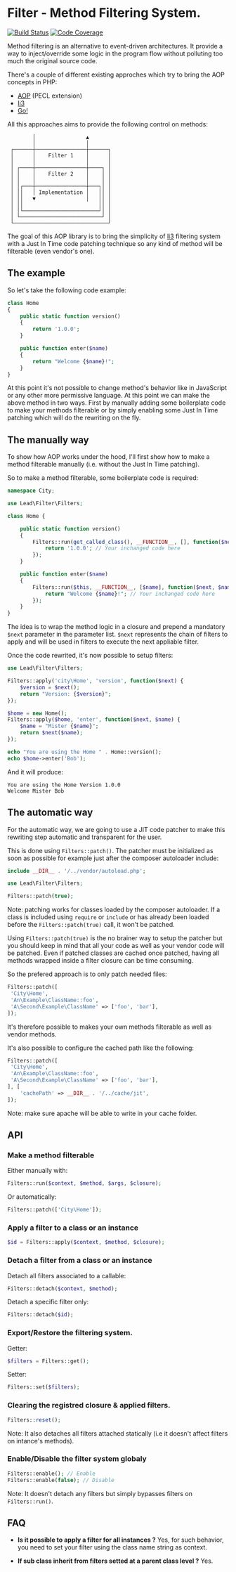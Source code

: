 # Filter - Method Filtering System.

[![Build Status](https://travis-ci.org/crysalead/filter.png?branch=master)](https://travis-ci.org/crysalead/filter) [![Code Coverage](https://scrutinizer-ci.com/g/crysalead/filter/badges/coverage.png?s=50b3c56bd62e6a14c1c15b7c7f5c26584ff2bf7a)](https://scrutinizer-ci.com/g/crysalead/filter/)

Method filtering is an alternative to event-driven architectures. It provide a way to inject/override some logic in the program flow without polluting too much the original source code.

There's a couple of different existing approches which try to bring the AOP concepts in PHP:
 * [AOP](https://github.com/AOP-PHP/AOP) (PECL extension)
 * [li3](https://github.com/UnionOfRAD/lithium)
 * [Go!](https://github.com/lisachenko/go-aop-php)

All this approaches aims to provide the following control on methods:

```
        │                ▲
        │                │
 ┌──────┼────────────────┼──────┐
 │      │    Filter 1    │      │
 │      │                │      │
 │ ┌────┼────────────────┼────┐ │
 │ │    │    Filter 2    │    │ │
 │ │    │                │    │ │
 │ │┌───┼────────────────┼───┐│ │
 │ ││   │ Implementation │   ││ │
 │ ││   ▼                │   ││ │
 │ ││                        ││ │
 │ │└────────────────────────┘│ │
 │ └──────────────────────────┘ │
 └──────────────────────────────┘
```

The goal of this AOP library is to bring the simplicity of [li3](https://github.com/UnionOfRAD/lithium) filtering system with a Just In Time code patching technique so any kind of method will be filterable (even vendor's one).

## The example

So let's take the following code example:

```php
class Home
{
    public static function version()
    {
        return '1.0.0';
    }

    public function enter($name)
    {
        return "Welcome {$name}!";
    }
}

```

At this point it's not possible to change method's behavior like in JavaScript or any other more permissive language. At this point we can make the above method in two ways. First by manually adding some boilerplate code to make your methods filterable or by simply enabling some Just In Time patching which will do the rewriting on the fly.

## The manually way

To show how AOP works under the hood, I'll first show how to make a method filterable manually (i.e. without the Just In Time patching).

So to make a method filterable, some boilerplate code is required:

```php
namespace City;

use Lead\Filter\Filters;

class Home {

    public static function version()
    {
        Filters::run(get_called_class(), __FUNCTION__, [], function($next) {
            return '1.0.0'; // Your inchanged code here
        });
    }

    public function enter($name)
    {
        Filters::run($this, __FUNCTION__, [$name], function($next, $name) {
            return "Welcome {$name}!"; // Your inchanged code here
        });
    }
}

```

The idea is to wrap the method logic in a closure and prepend a mandatory `$next` parameter in the parameter list. `$next` represents the chain of filters to apply and will be used in filters to execute the next appliable filter.

Once the code rewrited, it's now possible to setup filters:

```php
use Lead\Filter\Filters;

Filters::apply('city\Home', 'version', function($next) {
    $version = $next();
    return "Version: {$version}";
});

$home = new Home();
Filters::apply($home, 'enter', function($next, $name) {
    $name = "Mister {$name}";
    return $next($name);
});

echo "You are using the Home " . Home::version();
echo $home->enter('Bob');
```

And it will produce:
```
You are using the Home Version 1.0.0
Welcome Mister Bob
```

## The automatic way

For the automatic way, we are going to use a JIT code patcher to make this rewriting step automatic and transparent for the user.

This is done using `Filters::patch()`. The patcher must be initialized as soon as possible for example just after the composer autoloader include:

```php
include __DIR__ . '/../vendor/autoload.php';

use Lead\Filter\Filters;

Filters::patch(true);
```

Note: patching works for classes loaded by the composer autoloader. If a class is included using `require` or `include` or has already been loaded before the `Filters::patch(true)` call, it won't be patched.

Using `Filters::patch(true)` is the no brainer way to setup the patcher but you should keep in mind that all your code as well as your vendor code will be patched. Even if patched classes are cached once patched, having all methods wrapped inside a filter closure can be time consuming.

So the prefered approach is to only patch needed files:

```php
Filters::patch([
 'City\Home',
 'An\Example\ClassName::foo',
 'A\Second\Example\ClassName' => ['foo', 'bar'],
]);
```

It's therefore possible to makes your own methods filterable as well as vendor methods.

It's also possible to configure the cached path like the following:

```php
Filters::patch([
 'City\Home',
 'An\Example\ClassName::foo',
 'A\Second\Example\ClassName' => ['foo', 'bar'],
], [
    'cachePath' => __DIR__ . '/../cache/jit',
]);
```

Note: make sure apache will be able to write in your cache folder.

## API

### Make a method filterable

Either manually with:

```php
Filters::run($context, $method, $args, $closure);
```

Or automatically:

```php
Filters::patch(['City\Home']);
```

### Apply a filter to a class or an instance

```php
$id = Filters::apply($context, $method, $closure);
```

### Detach a filter from a class or an instance

Detach all filters associated to a callable:
```php
Filters::detach($context, $method);
```

Detach a specific filter only:
```php
Filters::detach($id);
```

### Export/Restore the filtering system.

Getter:
```php
$filters = Filters::get();
```

Setter:
```php
Filters::set($filters);
```

### Clearing the registred closure & applied filters.

```php
Filters::reset();
```

Note: It also detaches all filters attached statically (i.e it doesn't affect filters on intance's methods).

### Enable/Disable the filter system globaly

```php
Filters::enable(); // Enable
Filters::enable(false); // Disable
```

Note: It doesn't detach any filters but simply bypasses filters on `Filters::run()`.

## FAQ

- **Is it possible to apply a filter for all instances ?** Yes, for such behavior, you need to set your filter using the class name string as context.

- **If sub class inherit from filters setted at a parent class level ?** Yes.
